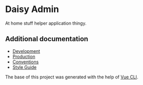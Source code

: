 # Daisy Admin

At home stuff helper application thingy.

## Additional documentation
- [Development](./docs/Development.md)
- [Production](./docs/Production.md)
- [Conventions](./docs/Conventions.md)
- [Style Guide](./docs/StyleGuide.md)

The base of this project was generated with the help of [Vue CLI](https://cli.vuejs.org).
